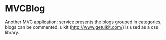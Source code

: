 MVCBlog
=======
Another MVC application: service presents the blogs grouped in categories, blogs can be commented.
uikit (http://www.getuikit.com/) is used as a css library.
